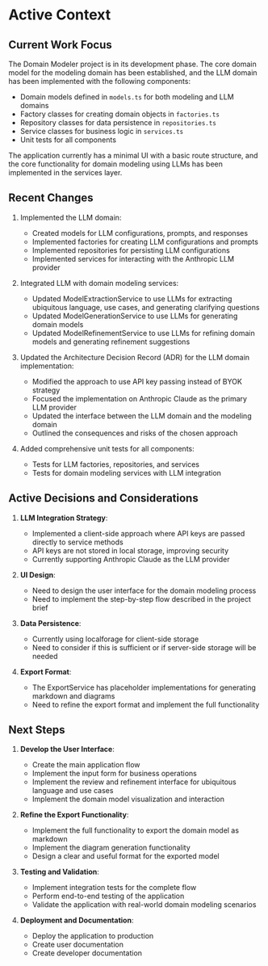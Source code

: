 # Active Context

## Current Work Focus

The Domain Modeler project is in its development phase. The core domain model for the modeling domain has been established, and the LLM domain has been implemented with the following components:

- Domain models defined in `models.ts` for both modeling and LLM domains
- Factory classes for creating domain objects in `factories.ts`
- Repository classes for data persistence in `repositories.ts`
- Service classes for business logic in `services.ts`
- Unit tests for all components

The application currently has a minimal UI with a basic route structure, and the core functionality for domain modeling using LLMs has been implemented in the services layer.

## Recent Changes

1. Implemented the LLM domain:
   - Created models for LLM configurations, prompts, and responses
   - Implemented factories for creating LLM configurations and prompts
   - Implemented repositories for persisting LLM configurations
   - Implemented services for interacting with the Anthropic LLM provider

2. Integrated LLM with domain modeling services:
   - Updated ModelExtractionService to use LLMs for extracting ubiquitous language, use cases, and generating clarifying questions
   - Updated ModelGenerationService to use LLMs for generating domain models
   - Updated ModelRefinementService to use LLMs for refining domain models and generating refinement suggestions

3. Updated the Architecture Decision Record (ADR) for the LLM domain implementation:
   - Modified the approach to use API key passing instead of BYOK strategy
   - Focused the implementation on Anthropic Claude as the primary LLM provider
   - Updated the interface between the LLM domain and the modeling domain
   - Outlined the consequences and risks of the chosen approach

4. Added comprehensive unit tests for all components:
   - Tests for LLM factories, repositories, and services
   - Tests for domain modeling services with LLM integration

## Active Decisions and Considerations

1. **LLM Integration Strategy**:
   - Implemented a client-side approach where API keys are passed directly to service methods
   - API keys are not stored in local storage, improving security
   - Currently supporting Anthropic Claude as the LLM provider

2. **UI Design**:
   - Need to design the user interface for the domain modeling process
   - Need to implement the step-by-step flow described in the project brief

3. **Data Persistence**:
   - Currently using localforage for client-side storage
   - Need to consider if this is sufficient or if server-side storage will be needed

4. **Export Format**:
   - The ExportService has placeholder implementations for generating markdown and diagrams
   - Need to refine the export format and implement the full functionality

## Next Steps

1. **Develop the User Interface**:
   - Create the main application flow
   - Implement the input form for business operations
   - Implement the review and refinement interface for ubiquitous language and use cases
   - Implement the domain model visualization and interaction

2. **Refine the Export Functionality**:
   - Implement the full functionality to export the domain model as markdown
   - Implement the diagram generation functionality
   - Design a clear and useful format for the exported model

3. **Testing and Validation**:
   - Implement integration tests for the complete flow
   - Perform end-to-end testing of the application
   - Validate the application with real-world domain modeling scenarios

4. **Deployment and Documentation**:
   - Deploy the application to production
   - Create user documentation
   - Create developer documentation
